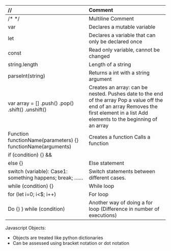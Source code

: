 

| // | Comment |
| :---- | :---- |
| /\*               \*/ | Multiline Comment |
| var | Declares a mutable variable |
| let | Declares a variable that can only be declared once |
| const | Read only variable, cannot be changed |
| string.length	 | Length of a string |
| parseInt(string) | Returns a int with a string argument |
| var array \= \[\] .push() .pop() .shift() .unshift() | Creates an array: can be nested. Pushes date to the end of the array Pop a value off the end of an array Removes the first element in a list Add elements to the beginning of an array |
| Function functionName(parameters) {} functionName(arguments) | Creates a function Calls a function |
| if (condition) {} && || | If statement And  Or |
| else {} | Else statement |
| switch (variable):         Case1:                  something happens;                  break;         …… | Switch statements between different cases. |
| while (condition) {} | While loop |
| for (let i=0; i\<$; i++) | For loop |
| Do {}     } while (condition) | Another way of doing a for loop (Difference in number of executions) |

Javascript Objects:

* Objects are treated like python dictionaries  
* Can be assessed using bracket notation or dot notation

